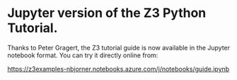 # Jupyter version of the Z3 Python Tutorial.

Thanks to Peter Gragert, the Z3 tutorial guide is now available in the Jupyter notebook format. You can try it directly online from:

https://z3examples-nbjorner.notebooks.azure.com/j/notebooks/guide.ipynb

